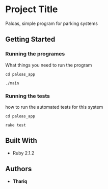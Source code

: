 # Project Title

Paloas, simple program for parking systems

## Getting Started

### Running the programes

What things you need to run the program

```
cd paloas_app
```

```
./main
```

### Running the tests

how to run the automated tests for this system

```
cd paloas_app
```

```
rake test
```

## Built With

* Ruby 2.1.2

## Authors

* **Thariq**


